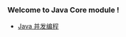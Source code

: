 ### Welcome to Java Core module !


- [Java 并发编程](https://github.com/ljl1284537512/Autumn/tree/master/Java-Core/Java-Concurrency)
